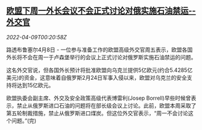 <!--1649464262000-->
[欧盟下周一外长会议不会正式讨论对俄实施石油禁运--外交官](https://cn.reuters.com/article/eu-diplomats-meeting-0408-fri-idCNKCS2M100B)
------

<div><i>2022-04-09T00:20:58Z</i></div><p>路透布鲁塞尔4月8日 - 一位参与准备工作的欧盟高级外交官周五表示，欧盟各国外长将不会在周一于卢森堡举行的会议上正式讨论对俄罗斯实施石油禁运的问题。</p><p>这名外交官说，但各国外长预计将批准欧盟向乌克兰提供5亿欧元(约合5.4285亿美元)的资金，这意味着自俄罗斯2月24日军事入侵以来，欧盟对乌克兰的安全支持将达到15亿欧元。</p><p>欧盟执委会副主席、外交及安全政策高级代表博雷利(Josep Borrell)早些时候曾表示，禁止从俄罗斯进口石油的问题将在部长级会议上讨论。此前，欧盟本周采取了第五轮制裁措施，禁止从俄罗斯进口煤炭。但这位外交官表示，“周一不会讨论这个问题。”(完)</p>
